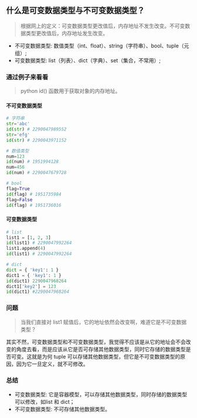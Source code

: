 ## 什么是可变数据类型与不可变数据类型？
> 根据网上的定义：可变数据类型更改值后，内存地址不发生改变。不可变数据类型更改值后，内存地址发生改变。

* 不可变数据类型: 数值类型（int、float）、string（字符串）、bool、tuple（元组）;
* 可变数据类型: list（列表）、dict（字典）、set（集合，不常用）;


### 通过例子来看看
> python  id() 函数用于获取对象的内存地址。
#### 不可变数据类型
```py
# 字符串
str='abc'
id(str) # 2290047989552
str='efg'
id(str) # 2290043971152

# 数值类型
num=123
id(num) # 1951994128
num=456
id(num) # 2290047679728

# bool
flag=True
id(flag) # 1951735984
flag=False
id(flag) # 1951736016
```

#### 可变数据类型
```py
# list
list1 = [1, 2, 3]   
id(list1) # 2290047992264
list1.append(4)   
id(list1) # 2290047992264

# dict
dict = { 'key1': 1 }
dict1 = { 'key1': 1 } 
id(dict1) 2290047968264
dict1['key2'] = 123
id(dict1) #2290047968264
```

### 问题
> 当我们直接对 list1 赋值后，它的地址依然会改变啊，难道它是不可变数据类型？

其实不然，可变数据类型和不可变数据类型，我觉得不应该是从它的地址会不会改变的角度去看，而是应该从它是否可存储其他数据类型，同时它存储的数据类型是否可变。这就是为何 tuple 可以存储其他数据类型，但它是不可变数据类型的原因，因为它一旦定义，就不可修改。

### 总结
* 可变数据类型: 它是容器模型，可以存储其他数据类型，同时存储的数据类型可以修改，如list 和 dict；
* 不可变数据类型: 不可存储其他数据类型。